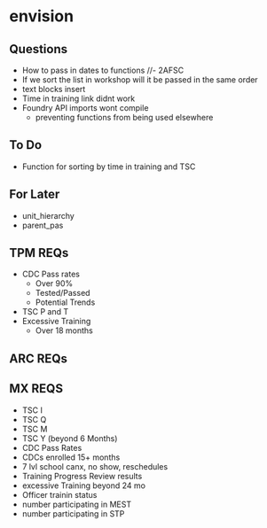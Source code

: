  # envision



## Questions 
- How to pass in dates to functions
//- 2AFSC
- If we sort the list in workshop will it be passed in the same order 
- text blocks insert 
- Time in training link didnt work
- Foundry API imports wont compile 
    - preventing functions from being used elsewhere

## To Do 
- Function for sorting by time in training and TSC

## For Later 
- unit_hierarchy 
- parent_pas



## TPM REQs 
- CDC Pass rates 
	- Over 90%
	- Tested/Passed
	- Potential Trends
- TSC P and T
- Excessive Training 
	- Over 18 months

## ARC REQs


## MX REQS
- TSC I
- TSC Q
- TSC M
- TSC Y (beyond 6 Months)
- CDC Pass Rates
- CDCs enrolled 15+ months
- 7 lvl school canx, no show, reschedules
- Training Progress Review results
- excessive Training beyond 24 mo
- Officer trainin status
- number participating in MEST
- number participating in STP
  
    
